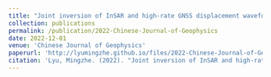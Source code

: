 ```yaml
---
title: "Joint inversion of InSAR and high-rate GNSS displacement waveforms for the rupture process of the 2022 Qinghai Menyuan M6.9 earthquake"
collection: publications
permalink: /publication/2022-Chinese-Journal-of-Geophysics
date: 2022-12-01
venue: 'Chinese Journal of Geophysics'
paperurl: 'http://lyumingzhe.github.io/files/2022-Chinese-Journal-of-Geophysics.pdf'
citation: 'Lyu, Mingzhe. (2022). "Joint inversion of InSAR and high-rate GNSS displacement waveforms for the rupture process of the 2022 Qinghai Menyuan M6.9 earthquake". Chinese J. Geophysics. (in Chinese), doi: 10.6038/cjg2022Q0304.'
---
```

